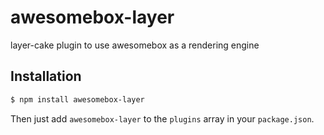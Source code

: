 # awesomebox-layer

layer-cake plugin to use awesomebox as a rendering engine

## Installation

```bash
$ npm install awesomebox-layer
``` 

Then just add `awesomebox-layer` to the `plugins` array in your `package.json`.